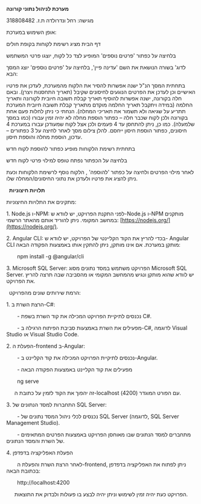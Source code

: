 ﻿**מערכת לניהול נתוני קורונה**

מגישה: רחל ונדרולדה
ת.ז. 318808482

אופן השימוש במערכת:

דף הבית מציג רשימת לקוחות בקופת חולים

בלחיצה על כפתור 'פרטים נוספים' המופיע לצד כל לקוח, יוצגו פרטי המשתמש

לדוג' בשורה הנושאת את השם 'עדינה פיין', בלחיצה על 'פרטים נוספים' יוצג המסך הבא:

בתחתית המסך הנ"ל ישנה אפשרות להסיר את הלקוח מהמערכת, לעדכן את פרטיו האישיים וכן לעדכן את הפרטים הנוגעים לחיסונים שקיבל (תאריך התחסנות ויצרן). ובאם חלה בקורונה, ישנה אפשרות להוסיף תאריך קבלת תשובה חיובית לקורונה ותאריך החלמה (במידה ויתקבל תאריך החלמה מוקדם מתאריך קבלת תשובה חיובית המערכת תתריע על שגיאה ולא תשמור את תאריכי המחלה). 
הנחתי כי ניתן לחלות פעם אחת בקורונה ולכן לקוח שכבר חלה – כפתור הוספת מחלה לא יהיה זמין עבורו (כמו במסך שלמעלה). כמו כן, ניתן להתחסן עד 4 פעמים ולכן אצל לקוח שמעודכן עבורו במערכת 4 חיסונים, כפתור הוספת חיסון ייחסם. 
להלן צילום מסך לאחר לחיצה על 3 כפתורים – עדכון, הוספת מחלה והוספת חיסון.


בתחתית רשימת הלקוחות מופיע כפתור להוספת לקוח חדש

בלחיצה על הכפתור נפתח טופס למילוי פרטי לקוח חדש


לאחר מילוי הפרטים ולחיצה על כפתור 'להוספה' , הלקוח נוסף לרשימת הלקוחות וכעת ניתן להציג את פרטיו ולעדכן את נתוני החיסונים/המחלה שלו.














` `**תלויות חיצוניות**

מתקינים את התלויות החיצוניות:

1\. Node.js ו-NPM: לפני התקנת הפרויקט, יש לוודא ש-Node.js ו-NPM מותקנים במחשב המקומי. ניתן להוריד אותם מהאתר הרשמי: [https://nodejs.org/](https://nodejs.org/).

2\. Angular CLI: בכדי להריץ את הקוד הקליינטי של הפרויקט, יש לוודא ש- Angular CLI מותקן במערכת. אם אינו מותקן, ניתן להתקין אותו באמצעות הפקודה הבאה:

`    `npm install -g @angular/cli

3\. Microsoft SQL Server: הפרויקט משתמש במסד נתונים מסוג Microsoft SQL Server. יש לוודא שהוא מותקן ונגיש מהמחשב המקומי או מהסביבה שבה תרצה להריץ את הפרויקט.

` `הרמת שירותים שונים מהפרויקט:

1\. הרצת השרת ב-C#:

`    `- נכנסים לתיקיית הפרויקט המכילה את קוד השרת בשפת C#.

`    `- מפעילים את השרת באמצעות סביבת הפיתוח הרגילה ב-C#, לדוגמה Visual Studio או Visual Studio Code.

2\. הפעלת ה-frontend ב-Angular:

`    `- נכנסים לתיקיית הפרויקט המכילה את קוד הקליינט ב-Angular.

`    `- מפעילים את קוד הקליינט באמצעות הפקודה הבאה

`    `ng serve

`   `זה יהפוך את הקוד לזמין על כתובת ה-localhost עם הפורט המוגדר (4200).

3\. התחברות למסד הנתונים של SQL Server:

`    `- נכנסים לכלי ניהול המסד נתונים של SQL Server (לדוגמה, SQL Server Management Studio).

`    `- מתחברים למסד הנתונים שבו מאוחסן הפרויקט באמצעות הפרטים המתאימים של השרת והמסד הנתונים.

4\. הפעלת האפליקציה בדפדפן

`    `לאחר הרצת השרת והפעלת ה-frontend, ניתן לפתוח את האפליקציה בדפדפן בכתובת הבאה:

`    `http://localhost:4200

`   `הפרויקט כעת יהיה זמין לשימוש וניתן יהיה לבצע בו פעולות ולבדוק את התוצאות.
